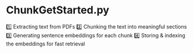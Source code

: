 # ChunkGetStarted.py
1️⃣ Extracting text from PDFs 2️⃣ Chunking the text into meaningful sections 3️⃣ Generating sentence embeddings for each chunk 4️⃣ Storing &amp; indexing the embeddings for fast retrieval
